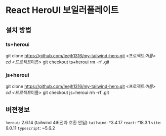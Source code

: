 # React HeroUI 보일러플레이트

## 설치 방법

### ts+heroui

git clone https://github.com/leejh1316/my-tailwind-hero.git <프로젝트*이름>
cd <프로젝트*이름>
git checkout ts+heroui
rm -rf .git

### js+heroui

git clone https://github.com/leejh1316/my-tailwind-hero.git <프로젝트*이름>
cd <프로젝트*이름>
git checkout js+heroui
rm -rf .git

## 버전정보

`heroui`: 2.6.14 (tailwind 4버전과 호환 안됨)
`tailwind`: ^3.4.17
`react`: ^18.3.1
`vite`: 6.0.11
`typescript`: ~5.6.2
